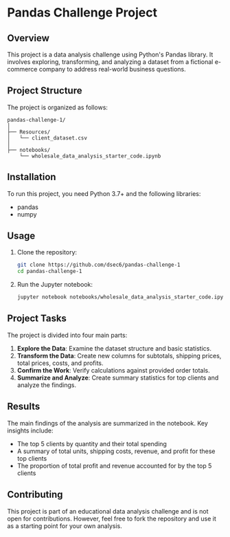 # Pandas Challenge Project

## Overview
This project is a data analysis challenge using Python's Pandas library. It involves exploring, transforming, and analyzing a dataset from a fictional e-commerce company to address real-world business questions.

## Project Structure
The project is organized as follows:

```
pandas-challenge-1/
│
├── Resources/
│   └── client_dataset.csv
│
├── notebooks/
    └── wholesale_data_analysis_starter_code.ipynb
```

## Installation
To run this project, you need Python 3.7+ and the following libraries:
- pandas
- numpy

## Usage
1. Clone the repository:
   ```bash
   git clone https://github.com/dsec6/pandas-challenge-1
   cd pandas-challenge-1
   ```

2. Run the Jupyter notebook:
   ```bash
   jupyter notebook notebooks/wholesale_data_analysis_starter_code.ipynb
   ```


## Project Tasks
The project is divided into four main parts:

1. **Explore the Data**: Examine the dataset structure and basic statistics.
2. **Transform the Data**: Create new columns for subtotals, shipping prices, total prices, costs, and profits.
3. **Confirm the Work**: Verify calculations against provided order totals.
4. **Summarize and Analyze**: Create summary statistics for top clients and analyze the findings.

## Results
The main findings of the analysis are summarized in the notebook. Key insights include:
- The top 5 clients by quantity and their total spending
- A summary of total units, shipping costs, revenue, and profit for these top clients
- The proportion of total profit and revenue accounted for by the top 5 clients

## Contributing
This project is part of an educational data analysis challenge and is not open for contributions. However, feel free to fork the repository and use it as a starting point for your own analysis.
